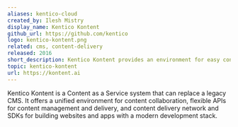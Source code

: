 ```yaml
---
aliases: kentico-cloud
created_by: Ilesh Mistry
display_name: Kentico Kontent
github_url: https://github.com/kentico
logo: kentico-kontent.png
related: cms, content-delivery
released: 2016
short_description: Kentico Kontent provides an environment for easy content collaboration and features a flexible API to power modern websites/apps.
topic: kentico-kontent
url: https://kontent.ai
---
```

Kentico Kontent is a Content as a Service system that can replace a legacy CMS. It offers a unified environment for content collaboration, flexible APIs for content management and delivery, and content delivery network and SDKs for building websites and apps with a modern development stack.